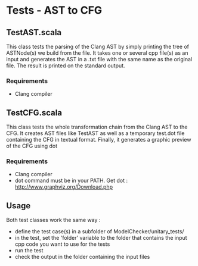 # Tests - AST to CFG

## TestAST.scala

This class tests the parsing of the Clang AST by simply printing the tree of ASTNode(s) we build from the file.
It takes one or several cpp file(s) as an input and generates the AST in a .txt file with the same name as
the original file. The result is printed on the standard output.

### Requirements

- Clang compiler

## TestCFG.scala

This class tests the whole transformation chain from the Clang AST to the CFG. It creates AST files like TestAST
as well as a temporary test.dot file containing the CFG in textual format. Finally, it generates a graphic preview
of the CFG using dot

### Requirements

- Clang compiler
- dot command must be in your PATH. Get dot : http://www.graphviz.org/Download.php

## Usage

Both test classes work the same way :

- define the test case(s) in a subfolder of ModelChecker/unitary_tests/
- in the test, set the 'folder' variable to the folder that contains the input cpp code you want to use for the tests
- run the test
- check the output in the folder containing the input files

